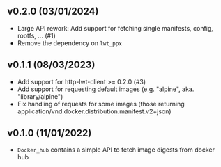 v0.2.0 (03/01/2024)
-------------------

- Large API rework: Add support for fetching single manifests, config, rootfs, ... (#1)
- Remove the dependency on `lwt_ppx`

v0.1.1 (08/03/2023)
-------------------

- Add support for http-lwt-client >= 0.2.0 (#3)
- Add support for requesting default images (e.g. "alpine", aka. "library/alpine")
- Fix handling of requests for some images (those returning application/vnd.docker.distribution.manifest.v2+json)

v0.1.0 (11/01/2022)
-------------------

- `Docker_hub` contains a simple API to fetch image digests from docker hub
